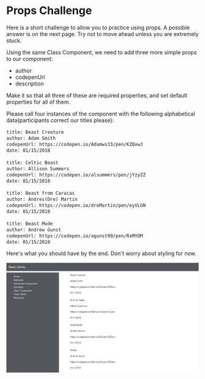 # Props Challenge

Here is a short challenge to allow you to practice using props. A possible answer is on the next page. Try not to move ahead unless you are extremely stuck.

Using the same Class Component, we need to add three more simple props to our component: 
* author
* codepenUrl
* description

Make it so that all three of these are required properties, and set default properties for all of them. 

Please call four instances of the component with the following alphabetical data(participants correct our titles please):

    title: Beast Creature
    author: Adam Smith
    codepenUrl: https://codepen.io/Adamws33/pen/KZQxwJ
    date: 01/15/2018

    title: Celtic Beast
    author: Allison Summers
    codepenUrl: https://codepen.io/alsummers/pen/jYzyZZ
    date: 01/15/2018

    title: Beast from Caracas
    author: Andres(Dre) Martin
    codepenUrl: https://codepen.io/dreMartin/pen/eyVLGN
    date: 01/15/2018

    title: Beast Mode
    author: Andrew Gunst
    codepenUrl: https://codepen.io/agunst99/pen/RxMYOM
    date: 01/15/2018
     
Here's what you should have by the end. Don't worry about styling for now. 


![Challenge Results](../../assets/6.2_props_challenge_1.PNG)


